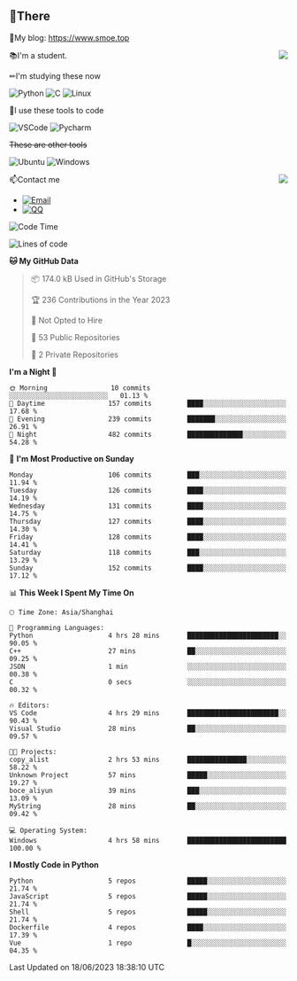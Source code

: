 
## 👏There

📰My blog: https://www.smoe.top

<img align="right" src="https://github-readme-stats.vercel.app/api/top-langs/?username=AkashiCoin"/>


📚I'm a student.

✏I'm studying these now

![Python](https://img.shields.io/badge/-Python-blue?style=flat-square&logo=Python&logoColor=fff)
![C](https://img.shields.io/badge/-C-585858?style=flat-square&logo=C&logoColor=fff)
![Linux](https://img.shields.io/badge/-Linux-black?style=flat-square&logo=Linux&logoColor=fff)

🔨I use these tools to code

![VSCode](https://img.shields.io/badge/-VSCode-blue?style=flat-square&logo=visualstudiocode&logoColor=fff)
![Pycharm](https://img.shields.io/badge/-Pycharm-green?style=flat-square&logo=pycharm&logoColor=fff)

 ~~These are other tools~~

![Ubuntu](https://img.shields.io/badge/-Ubuntu-orange?style=flat-square&logo=Ubuntu&logoColor=fff)
![Windows](https://img.shields.io/badge/-Windows-blue?style=flat-square&logo=Windows&logoColor=fff)

<img align="right" src="https://github-readme-stats.vercel.app/api?username=AkashiCoin" />


📫Contact me

* [![Email](https://img.shields.io/badge/Email-l1040186796@gmail.com-1?style=social&logoColor=fff)](mailto:l1040186796@gmail.com)
* [![QQ](https://img.shields.io/badge/QQ-1040186796-1?style=social&logoColor=fff)](tencent://AddContact/?fromId=45&fromSubId=1&subcmd=all&uin=1040186796&website=www.oicqzone.com)

<!--START_SECTION:waka-->
![Code Time](http://img.shields.io/badge/Code%20Time-796%20hrs%204%20mins-blue)

![Lines of code](https://img.shields.io/badge/From%20Hello%20World%20I%27ve%20Written-242.6%20thousand%20lines%20of%20code-blue)

**🐱 My GitHub Data** 

> 📦 174.0 kB Used in GitHub's Storage 
 > 
> 🏆 236 Contributions in the Year 2023
 > 
> 🚫 Not Opted to Hire
 > 
> 📜 53 Public Repositories 
 > 
> 🔑 2 Private Repositories 
 > 
**I'm a Night 🦉** 

```text
🌞 Morning                10 commits          ░░░░░░░░░░░░░░░░░░░░░░░░░   01.13 % 
🌆 Daytime                157 commits         ████░░░░░░░░░░░░░░░░░░░░░   17.68 % 
🌃 Evening                239 commits         ███████░░░░░░░░░░░░░░░░░░   26.91 % 
🌙 Night                  482 commits         ██████████████░░░░░░░░░░░   54.28 % 
```
📅 **I'm Most Productive on Sunday** 

```text
Monday                   106 commits         ███░░░░░░░░░░░░░░░░░░░░░░   11.94 % 
Tuesday                  126 commits         ████░░░░░░░░░░░░░░░░░░░░░   14.19 % 
Wednesday                131 commits         ████░░░░░░░░░░░░░░░░░░░░░   14.75 % 
Thursday                 127 commits         ████░░░░░░░░░░░░░░░░░░░░░   14.30 % 
Friday                   128 commits         ████░░░░░░░░░░░░░░░░░░░░░   14.41 % 
Saturday                 118 commits         ███░░░░░░░░░░░░░░░░░░░░░░   13.29 % 
Sunday                   152 commits         ████░░░░░░░░░░░░░░░░░░░░░   17.12 % 
```


📊 **This Week I Spent My Time On** 

```text
🕑︎ Time Zone: Asia/Shanghai

💬 Programming Languages: 
Python                   4 hrs 28 mins       ███████████████████████░░   90.05 % 
C++                      27 mins             ██░░░░░░░░░░░░░░░░░░░░░░░   09.25 % 
JSON                     1 min               ░░░░░░░░░░░░░░░░░░░░░░░░░   00.38 % 
C                        0 secs              ░░░░░░░░░░░░░░░░░░░░░░░░░   00.32 % 

🔥 Editors: 
VS Code                  4 hrs 29 mins       ███████████████████████░░   90.43 % 
Visual Studio            28 mins             ██░░░░░░░░░░░░░░░░░░░░░░░   09.57 % 

🐱‍💻 Projects: 
copy_alist               2 hrs 53 mins       ███████████████░░░░░░░░░░   58.22 % 
Unknown Project          57 mins             █████░░░░░░░░░░░░░░░░░░░░   19.27 % 
boce_aliyun              39 mins             ███░░░░░░░░░░░░░░░░░░░░░░   13.09 % 
MyString                 28 mins             ██░░░░░░░░░░░░░░░░░░░░░░░   09.42 % 

💻 Operating System: 
Windows                  4 hrs 58 mins       █████████████████████████   100.00 % 
```

**I Mostly Code in Python** 

```text
Python                   5 repos             █████░░░░░░░░░░░░░░░░░░░░   21.74 % 
JavaScript               5 repos             █████░░░░░░░░░░░░░░░░░░░░   21.74 % 
Shell                    5 repos             █████░░░░░░░░░░░░░░░░░░░░   21.74 % 
Dockerfile               4 repos             ████░░░░░░░░░░░░░░░░░░░░░   17.39 % 
Vue                      1 repo              █░░░░░░░░░░░░░░░░░░░░░░░░   04.35 % 
```




 Last Updated on 18/06/2023 18:38:10 UTC
<!--END_SECTION:waka-->
